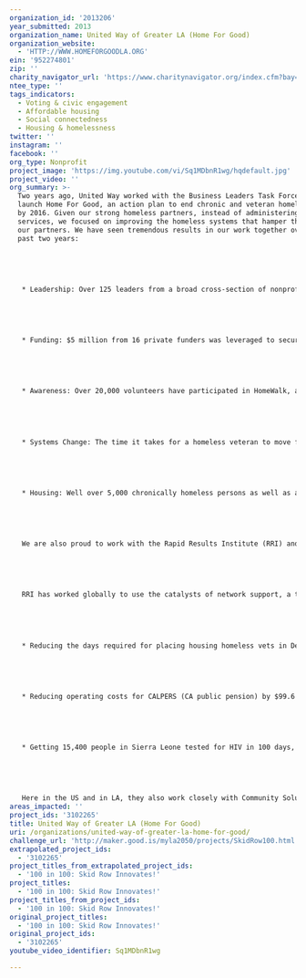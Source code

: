 ```yaml
---
organization_id: '2013206'
year_submitted: 2013
organization_name: United Way of Greater LA (Home For Good)
organization_website:
  - 'HTTP://WWW.HOMEFORGOODLA.ORG'
ein: '952274801'
zip: ''
charity_navigator_url: 'https://www.charitynavigator.org/index.cfm?bay=search.profile&ein=952274801'
ntee_type: ''
tags_indicators:
  - Voting & civic engagement
  - Affordable housing
  - Social connectedness
  - Housing & homelessness
twitter: ''
instagram: ''
facebook: ''
org_type: Nonprofit
project_image: 'https://img.youtube.com/vi/Sq1MDbnR1wg/hqdefault.jpg'
project_video: ''
org_summary: >-
  Two years ago, United Way worked with the Business Leaders Task Force to
  launch Home For Good, an action plan to end chronic and veteran homelessness
  by 2016. Given our strong homeless partners, instead of administering homeless
  services, we focused on improving the homeless systems that hamper the work of
  our partners. We have seen tremendous results in our work together over these
  past two years:
   
   
   
   
   
   * Leadership: Over 125 leaders from a broad cross-section of nonprofit, public, and philanthropic organizations, including the Mayor of LA and all 5 of our County Supervisors, signed onto the Home For Good plan.
   
   
   
   
   
   * Funding: $5 million from 16 private funders was leveraged to secure $100 million from 7 public funders, creating the first ever Funders Collaborative for permanent supportive housing in LA County.
   
   
   
   
   
   * Awareness: Over 20,000 volunteers have participated in HomeWalk, an annual 5k to end homelessness.
   
   
   
   
   
   * Systems Change: The time it takes for a homeless veteran to move from the street into a home was reduced by 2 months.
   
   
   
   
   
   * Housing: Well over 5,000 chronically homeless persons as well as an additional 2,000 homeless veterans were permanently housed.
   
   
   
   
   
   We are also proud to work with the Rapid Results Institute (RRI) and their 100-day model. RRI uses a model that challenges communities to quickly and collaboratively design complex systems and create lasting systems change within 100 days.
   
   
   
   
   
   RRI has worked globally to use the catalysts of network support, a time-limited process, clear goals and the expertise of line staff to engineer remarkable results. Those successes (all in 100 days) include:
   
   
   
   
   
   * Reducing the days required for placing housing homeless vets in Detroit from 143 days to 34 days (76% decrease) in collaboration with the 100k Homes Campaign
   
   
   
   
   
   * Reducing operating costs for CALPERS (CA public pension) by $99.6 million (annualized) 
   
   
   
   
   
   * Getting 15,400 people in Sierra Leone tested for HIV in 100 days, compared to 1,000 in the previous 3 years
   
   
   
   
   
   Here in the US and in LA, they also work closely with Community Solutions' 100K Homes Campaign to transform homeless service systems.
areas_impacted: ''
project_ids: '3102265'
title: United Way of Greater LA (Home For Good)
uri: /organizations/united-way-of-greater-la-home-for-good/
challenge_url: 'http://maker.good.is/myla2050/projects/SkidRow100.html'
extrapolated_project_ids:
  - '3102265'
project_titles_from_extrapolated_project_ids:
  - '100 in 100: Skid Row Innovates!'
project_titles:
  - '100 in 100: Skid Row Innovates!'
project_titles_from_project_ids:
  - '100 in 100: Skid Row Innovates!'
original_project_titles:
  - '100 in 100: Skid Row Innovates!'
original_project_ids:
  - '3102265'
youtube_video_identifier: Sq1MDbnR1wg

---
```

